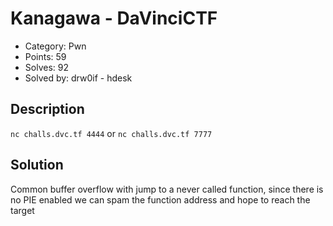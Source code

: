 # Kanagawa - DaVinciCTF

- Category: Pwn
- Points: 59
- Solves: 92
- Solved by: drw0if - hdesk

## Description

`nc challs.dvc.tf 4444` or `nc challs.dvc.tf 7777`

## Solution

Common buffer overflow with jump to a never called function, since there is no PIE enabled we can spam the function address and hope to reach the target